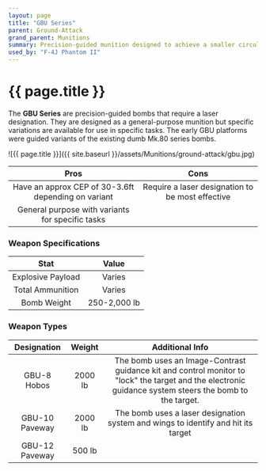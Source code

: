 ```yaml
---
layout: page
title: "GBU Series"
parent: Ground-Attack
grand_parent: Munitions
summary: Precision-guided munition designed to achieve a smaller circular error probable (CEP).
used_by: "F-4J Phantom II"
---
```


# {{ page.title }}

The **GBU Series** are precision-guided bombs that require a laser designation. They are designed as a general-purpose munition but specific variations are available for use in specific tasks. The early GBU platforms were guided variants of the existing dumb Mk.80 series bombs.

![{{ page.title }}]({{ site.baseurl }}/assets/Munitions/ground-attack/gbu.jpg)

| Pros | Cons |
| :---: | :---: |
| Have an approx CEP of 30-3.6ft depending on variant | Require a laser designation to be most effective |
| General purpose with variants for specific tasks | |

### Weapon Specifications

| Stat | Value |
|:-----:|:-----:|
| Explosive Payload | Varies |
| Total Ammunition | Varies |
| Bomb Weight | 250-2,000 lb  |

### Weapon Types

| Designation | Weight | Additional Info |
| :--------: | :----: | :------------: |
| GBU-8 Hobos | 2000 lb | The bomb uses an Image-Contrast guidance kit and control monitor to "lock" the target and the electronic guidance system steers the bomb to the target. |
| GBU-10 Paveway | 2000 lb | The bomb uses a laser designation system and wings to identify and hit its target |
| GBU-12 Paveway | 500 lb | |

